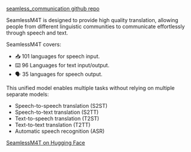 [seamless_communication github repo](https://github.com/facebookresearch/seamless_communication)

SeamlessM4T is designed to provide high quality translation, allowing people from different linguistic communities to communicate effortlessly through speech and text.

SeamlessM4T covers:

- 📥 101 languages for speech input.
- ⌨️ 96 Languages for text input/output.
- 🗣️ 35 languages for speech output.

This unified model enables multiple tasks without relying on multiple separate models:

- Speech-to-speech translation (S2ST)
- Speech-to-text translation (S2TT)
- Text-to-speech translation (T2ST)
- Text-to-text translation (T2TT)
- Automatic speech recognition (ASR)

[SeamlessM4T on Hugging Face](https://huggingface.co/spaces/facebook/seamless_m4t)
